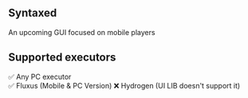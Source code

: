 ## Syntaxed
An upcoming GUI focused on mobile players
## Supported executors
✅ Any PC executor <br>
✅ Fluxus (Mobile & PC Version)
❌ Hydrogen (UI LIB doesn't support it)
